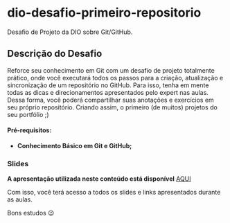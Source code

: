 # dio-desafio-primeiro-repositorio
Desafio de Projeto da DIO sobre Git/GitHub.

## Descrição do Desafio

Reforce seu conhecimento em Git com um desafio de projeto totalmente prático, onde você executará todos os passos para a criação, atualização e sincronização de um repositório no GitHub. 
Para isso, tenha em mente todas as dicas e direcionamentos apresentados pelo expert nas aulas. Dessa forma, você poderá compartilhar suas anotações e exercícios em seu próprio repositório. Criando assim, o primeiro (de muitos) projetos do seu portfólio ;)

#### Pré-requisitos:

- **Conhecimento Básico em Git e GitHub;**

### Slides

**A apresentação utilizada neste conteúdo está disponível** [AQUI](https://drive.google.com/file/d/1IZu0qohv1JOmxjEra1lknDiiStU68bl4/view)

Com isso, você terá acesso a todos os slides e links apresentados durante as aulas.

Bons estudos 😉

